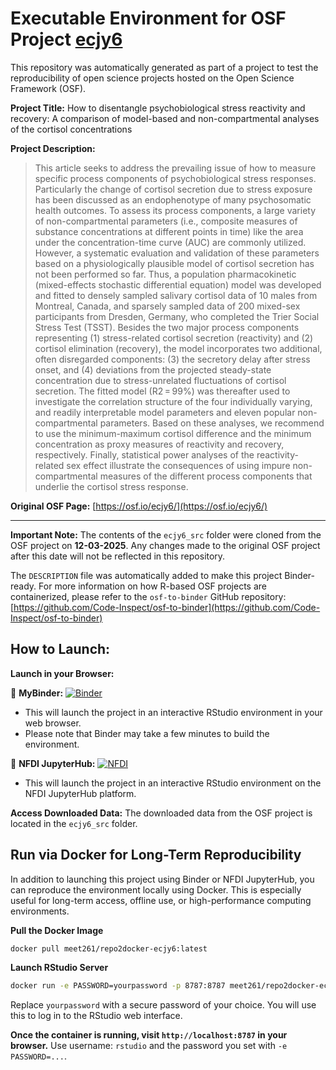 # Executable Environment for OSF Project [ecjy6](https://osf.io/ecjy6/)

This repository was automatically generated as part of a project to test the reproducibility of open science projects hosted on the Open Science Framework (OSF).

**Project Title:** How to disentangle psychobiological stress reactivity and recovery: A comparison of model-based and non-compartmental analyses of the cortisol concentrations

**Project Description:**
> This article seeks to address the prevailing issue of how to measure specific process components of psychobiological stress responses. Particularly the change of cortisol secretion due to stress exposure has been discussed as an endophenotype of many psychosomatic health outcomes. To assess its process components, a large variety of non-compartmental parameters (i.e., composite measures of substance concentrations at different points in time) like the area under the concentration-time curve (AUC) are commonly utilized. However, a systematic evaluation and validation of these parameters based on a physiologically plausible model of cortisol secretion has not been performed so far.
Thus, a population pharmacokinetic (mixed-effects stochastic differential equation) model was developed and fitted to densely sampled salivary cortisol data of 10 males from Montreal, Canada, and sparsely sampled data of 200 mixed-sex participants from Dresden, Germany, who completed the Trier Social Stress Test (TSST). Besides the two major process components representing (1) stress-related cortisol secretion (reactivity) and (2) cortisol elimination (recovery), the model incorporates two additional, often disregarded components: (3) the secretory delay after stress onset, and (4) deviations from the projected steady-state concentration due to stress-unrelated fluctuations of cortisol secretion.
The fitted model (R2 = 99%) was thereafter used to investigate the correlation structure of the four individually varying, and readily interpretable model parameters and eleven popular non-compartmental parameters. Based on these analyses, we recommend to use the minimum-maximum cortisol difference and the minimum concentration as proxy measures of reactivity and recovery, respectively. Finally, statistical power analyses of the reactivity-related sex effect illustrate the consequences of using impure non-compartmental measures of the different process components that underlie the cortisol stress response.

**Original OSF Page:** [https://osf.io/ecjy6/](https://osf.io/ecjy6/)

---

**Important Note:** The contents of the `ecjy6_src` folder were cloned from the OSF project on **12-03-2025**. Any changes made to the original OSF project after this date will not be reflected in this repository.

The `DESCRIPTION` file was automatically added to make this project Binder-ready. For more information on how R-based OSF projects are containerized, please refer to the `osf-to-binder` GitHub repository: [https://github.com/Code-Inspect/osf-to-binder](https://github.com/Code-Inspect/osf-to-binder)

## How to Launch:

**Launch in your Browser:**

🚀 **MyBinder:** [![Binder](https://mybinder.org/badge_logo.svg)](https://mybinder.org/v2/gh/code-inspect-binder/osf_ecjy6/HEAD?urlpath=rstudio)

   * This will launch the project in an interactive RStudio environment in your web browser.
   * Please note that Binder may take a few minutes to build the environment.

🚀 **NFDI JupyterHub:** [![NFDI](https://nfdi-jupyter.de/images/nfdi_badge.svg)](https://hub.nfdi-jupyter.de/r2d/gh/code-inspect-binder/osf_ecjy6/HEAD?urlpath=rstudio)

   * This will launch the project in an interactive RStudio environment on the NFDI JupyterHub platform.

**Access Downloaded Data:**
The downloaded data from the OSF project is located in the `ecjy6_src` folder.

## Run via Docker for Long-Term Reproducibility

In addition to launching this project using Binder or NFDI JupyterHub, you can reproduce the environment locally using Docker. This is especially useful for long-term access, offline use, or high-performance computing environments.

**Pull the Docker Image**

```bash
docker pull meet261/repo2docker-ecjy6:latest
```

**Launch RStudio Server**

```bash
docker run -e PASSWORD=yourpassword -p 8787:8787 meet261/repo2docker-ecjy6
```
Replace `yourpassword` with a secure password of your choice. You will use this to log in to the RStudio web interface.

**Once the container is running, visit `http://localhost:8787` in your browser.**
Use username: `rstudio` and the password you set with `-e PASSWORD=...`.
